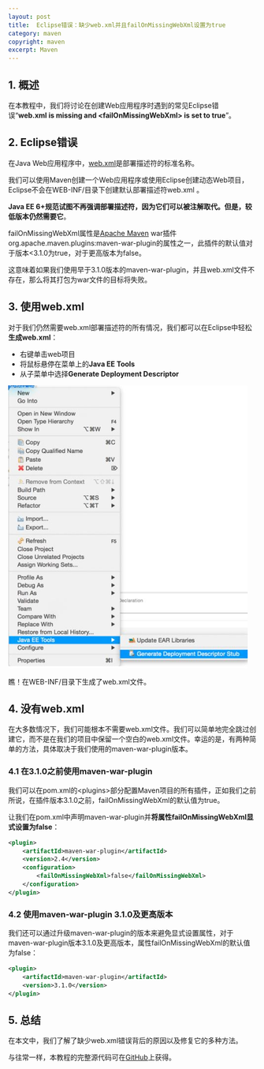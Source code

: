 ```yaml
---
layout: post
title:  Eclipse错误：缺少web.xml并且failOnMissingWebXml设置为true
category: maven
copyright: maven
excerpt: Maven
---
```


## 1. 概述

在本教程中，我们将讨论在创建Web应用程序时遇到的常见Eclipse错误“**web.xml is missing and <failOnMissingWebXml\> is set to true**”。

## 2. Eclipse错误

在Java Web应用程序中，[web.xml](https://docs.oracle.com/cd/E13222_01/wls/docs70/webapp/webappdeployment.html)是部署描述符的标准名称。

我们可以使用Maven创建一个Web应用程序或使用Eclipse创建动态Web项目，Eclipse不会在WEB-INF/目录下创建默认部署描述符web.xml 。

**Java EE 6+规范试图不再强调部署描述符，因为它们可以被注解取代。但是，较低版本仍然需要它**。

failOnMissingWebXml属性是[Apache Maven](https://www.baeldung.com/maven) war插件org.apache.maven.plugins:maven-war-plugin的属性之一，此插件的默认值对于版本<3.1.0为true，对于更高版本为false。

这意味着如果我们使用早于3.1.0版本的maven-war-plugin，并且web.xml文件不存在，那么将其打包为war文件的目标将失败。

## 3. 使用web.xml

对于我们仍然需要web.xml部署描述符的所有情况，我们都可以在Eclipse中轻松**生成web.xml**：

-   右键单击web项目
-   将鼠标悬停在菜单上的**Java EE Tools**
-   从子菜单中选择**Generate Deployment Descriptor**

![](/assets/images/2023/maven/eclipseerrorwebxmlmissing01.png)

瞧！在WEB-INF/目录下生成了web.xml文件。

## 4. 没有web.xml

在大多数情况下，我们可能根本不需要web.xml文件。我们可以简单地完全跳过创建它，而不是在我们的项目中保留一个空白的web.xml文件。幸运的是，有两种简单的方法，具体取决于我们使用的maven-war-plugin版本。

### 4.1 在3.1.0之前使用maven-war-plugin

我们可以在pom.xml的<plugins\>部分配置Maven项目的所有插件，正如我们之前所说，在插件版本3.1.0之前，failOnMissingWebXml的默认值为true。

让我们在pom.xml中声明maven-war-plugin并**将属性failOnMissingWebXml显式设置为false**：

```xml
<plugin>
    <artifactId>maven-war-plugin</artifactId>
    <version>2.4</version>
    <configuration>
        <failOnMissingWebXml>false</failOnMissingWebXml>    
    </configuration>
</plugin>
```

### 4.2 使用maven-war-plugin 3.1.0及更高版本

我们还可以通过升级maven-war-plugin的版本来避免显式设置属性，对于maven-war-plugin版本3.1.0及更高版本，属性failOnMissingWebXml的默认值为false：

```xml
<plugin>
    <artifactId>maven-war-plugin</artifactId>
    <version>3.1.0</version>
</plugin>
```

## 5. 总结

在本文中，我们了解了缺少web.xml错误背后的原因以及修复它的多种方法。

与往常一样，本教程的完整源代码可在[GitHub](https://github.com/tuyucheng7/taketoday-tutorial4j/tree/master/maven.modules)上获得。